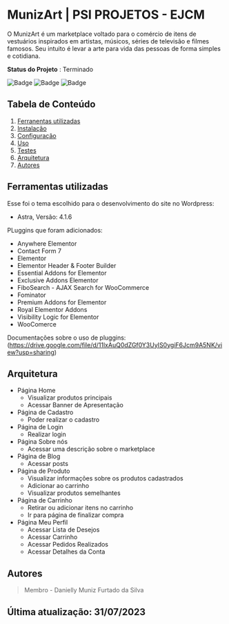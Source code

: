 # MunizArt | PSI PROJETOS - EJCM

O MunizArt é um marketplace voltado para o comércio de itens de vestuários inspirados em artistas, músicos, séries de televisão e filmes famosos. Seu intuito é levar a arte para vida das pessoas de forma simples e cotidiana. 
 
**Status do Projeto** : Terminado

![Badge](https://img.shields.io/badge/Wordpress-21759B?style=for-the-badge&logo=wordpress&logoColor=white)
![Badge](https://img.shields.io/badge/Figma-F24E1E?style=for-the-badge&logo=figma&logoColor=white)
![Badge](https://img.shields.io/badge/Unsplash-000000?style=for-the-badge&logo=Unsplash&logoColor=white)
 
## Tabela de Conteúdo

 1. [Ferranentas utilizadas](#ferramentas-utilizadas) 
 2. [Instalação](#instalação)
 3. [Configuração](#configuração)
 4. [Uso](#uso)
 5. [Testes](#testes)
 6. [Arquitetura](#arquitetura)
 7. [Autores](#autores)
 
## Ferramentas utilizadas

Esse foi o tema escolhido para o desenvolvimento do site no Wordpress:

 - Astra, Versão: 4.1.6

PLuggins que foram adicionados:

 - Anywhere Elementor 
 - Contact Form 7
 - Elementor 
 - Elementor Header & Footer Builder
 - Essential Addons for Elementor
 - Exclusive Addons Elementor 
 - FiboSearch - AJAX Search for WooCommerce
 - Fominator 
 - Premium Addons for Elementor 
 - Royal Elementor Addons
 - Visibility Logic for Elementor
 - WooComerce

Documentações sobre o uso de pluggins: (https://drive.google.com/file/d/11lxAuQ0dZGf0Y3UyIS0ygiF6Jcm9A5NK/view?usp=sharing)

## Arquitetura

- Página Home
    - Visualizar produtos principais 
    - Acessar Banner de Apresentação 
- Página de Cadastro
    - Poder realizar o cadastro
- Página de Login 
    - Realizar login
- Página Sobre nós
    - Acessar uma descrição sobre o marketplace
- Página de Blog 
    - Acessar posts
- Página de Produto
    - Visualizar informações sobre os produtos cadastrados
    - Adicionar ao carrinho 
    - Visualizar produtos semelhantes
- Página de Carrinho 
    - Retirar ou adicionar itens no carrinho 
    - Ir para página de finalizar compra
- Página Meu Perfil 
    - Acessar Lista de Desejos 
    - Acessar Carrinho 
    - Acessar Pedidos Realizados 
    - Acessar Detalhes da Conta 


## Autores

> Membro - Danielly Muniz Furtado da Silva 

## Última atualização: 31/07/2023
